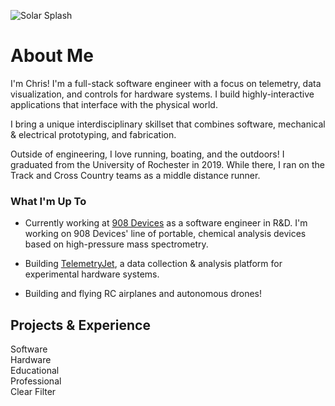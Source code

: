![Solar Splash](/img/solarsplash2.jpg)

# About Me

I'm Chris! I'm a full-stack software engineer with a focus on telemetry, data visualization, and controls for hardware systems. 
I build highly-interactive applications that interface with the physical world. 

I bring a unique interdisciplinary skillset that combines software, mechanical & electrical prototyping, and fabrication.

Outside of engineering, I love running, boating, and the outdoors! I graduated from the University of Rochester in 2019. While there, I ran on the Track and Cross Country teams as a middle distance runner.

### What I'm Up To

- Currently working at [908 Devices](http://908devices.com/) as a software engineer in R&D. I'm working on 908 Devices' line of portable, chemical analysis devices based on high-pressure mass spectrometry.

- Building [TelemetryJet](https://www.telemetryjet.com/), a data collection & analysis platform for experimental hardware systems. 

- Building and flying RC airplanes and autonomous drones!

## Projects & Experience

<div class="experience-type-tag-container show-js">
<div class="experience-type-tag" id="software-experience-filter">
    <div class="experience-type-color" style="background-color: #48AFF0"><i class="fas fas-light fa-laptop"></i></div>
    Software
</div>
<div class="experience-type-tag" id="hardware-experience-filter">
    <div class="experience-type-color" style="background-color: #FF6E4A"><i class="fas fas-light fa-satellite"></i></div>
    Hardware
</div>
<div class="experience-type-tag" id="educational-experience-filter">
    <div class="experience-type-color" style="background-color: #FFC940"><i class="fas fas-light fa-book"></i></div>
    Educational
</div>
<div class="experience-type-tag" id="professional-experience-filter">
    <div class="experience-type-color" style="background-color: #62D96B"><i class="fas fas-light fa-user-tie"></i></div>
    Professional
</div>
<div id="clear-experience-filter">
    Clear Filter
</div>
</div>
<div style="clear: both; width: 100%; height: 25px;"></div>